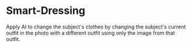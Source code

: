 # Smart-Dressing
Apply AI to change the subject's clothes by changing the subject's current outfit in the photo with a different outfit using only the image from that outfit.
